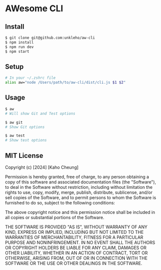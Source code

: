 # AWesome CLI

## Install

```bash
$ git clone git@github.com:unkleho/aw-cli
$ npm install
$ npm run dev
$ npm start
```

## Setup

```zsh
# In your ~/.zshrc file
alias aw="node /Users/path/to/aw-cli/dist/cli.js $1 $2"
```

## Usage

```zsh
$ aw
# Will show Git and Test options

$ aw git
# Show Git options

$ aw test
# Show test options
```

## MIT License

Copyright (c) [2024] [Kaho Cheung]

Permission is hereby granted, free of charge, to any person obtaining a copy
of this software and associated documentation files (the "Software"), to deal
in the Software without restriction, including without limitation the rights
to use, copy, modify, merge, publish, distribute, sublicense, and/or sell
copies of the Software, and to permit persons to whom the Software is
furnished to do so, subject to the following conditions:

The above copyright notice and this permission notice shall be included in all
copies or substantial portions of the Software.

THE SOFTWARE IS PROVIDED "AS IS", WITHOUT WARRANTY OF ANY KIND, EXPRESS OR
IMPLIED, INCLUDING BUT NOT LIMITED TO THE WARRANTIES OF MERCHANTABILITY,
FITNESS FOR A PARTICULAR PURPOSE AND NONINFRINGEMENT. IN NO EVENT SHALL THE
AUTHORS OR COPYRIGHT HOLDERS BE LIABLE FOR ANY CLAIM, DAMAGES OR OTHER
LIABILITY, WHETHER IN AN ACTION OF CONTRACT, TORT OR OTHERWISE, ARISING FROM,
OUT OF OR IN CONNECTION WITH THE SOFTWARE OR THE USE OR OTHER DEALINGS IN THE
SOFTWARE.
